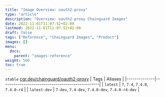 ```yaml
---
title: "Image Overview: oauth2-proxy"
type: "article"
description: "Overview: oauth2-proxy Chainguard Images"
date: 2022-11-01T11:07:52+02:00
lastmod: 2022-11-01T11:07:52+02:00
draft: false
tags: ["Reference", "Chainguard Images", "Product"]
images: []
menu:
  docs:
    parent: "images-reference"
weight: 500
toc: true
---
```


`stable` [cgr.dev/chainguard/oauth2-proxy](https://github.com/chainguard-images/images/tree/main/images/oauth2-proxy)
| Tags         | Aliases                                         |
|--------------|-------------------------------------------------|
| `latest`     | `7`, `7.4`, `7.4.0`, `7.4.0-r4`                 |
| `latest-dev` | `7-dev`, `7.4-dev`, `7.4.0-dev`, `7.4.0-r4-dev` |



